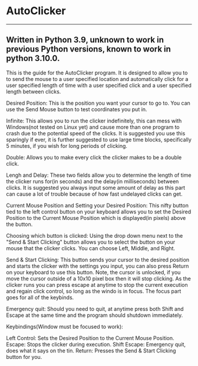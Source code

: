 # AutoClicker
-----
Written in Python 3.9, unknown to work in previous Python versions, known to work in python 3.10.0.
-----

This is the guide for the AutoClicker program. It is designed to allow you to to send the mouse to a user specified location and automatically click for a user specified length of time with a user specified click and a user specified length between clicks.

Desired Position:
    This is the position you want your cursor to go to. You can use the Send Mouse button to test coordinates you put in.

Infinite:
    This allows you to run the clicker indefinitely, this can mess with Windows(not tested on Linux yet) and cause more than one program to crash due to the potential speed of the 
    clicks. It is suggested you use this sparingly if ever, it is further suggested to use large time blocks, specifically 5 minutes, if you wish for long periods of clicking.

Double:
    Allows you to make every click the clicker makes to be a double click.

Lengh and Delay:
    These two fields allow you to determine the length of time the clicker runs for(in seconds) and the delay(in milliseconds) between clicks.
    It is suggested you always input some amount of delay as this part can cause a lot of trouble because of how fast undelayed clicks can get.

Current Mouse Position and Setting your Desired Position:
    This nifty button tied to the left control button on your keyboard allows you to set the Desired Position to the Current Mouse Position which is displayed(in pixels)
    above the button.

Choosing which button is clicked:
    Using the drop down menu next to the "Send & Start Clicking" button allows you to select the button on your mouse that the clicker clicks.
    You can choose Left, Middle, and Right.

Send & Start Clicking:
    This button sends your cursor to the desired position and starts the clicker with the settings you input, you can also press Return on your keyboard to use this button.
    Note, the cursor is unlocked, if you move the cursor outside of a 10x10 pixel box then it will stop clicking. As the clicker runs you can press escape at anytime to stop 
    the current execution and regain click control, so long as the windo is in focus. The focus part goes for all of the keybinds.

Emergency quit:
    Should you need to quit, at anytime press both Shift and Escape at the same time and the program should shutdown immediately.

Keybindings(Window must be focused to work):

Left Control: Sets the Desired Position to the Current Mouse Position.
Escape: Stops the clicker during execution.
Shift Escape: Emergency quit, does what it says on the tin.
Return: Presses the Send & Start Clicking button for you.
